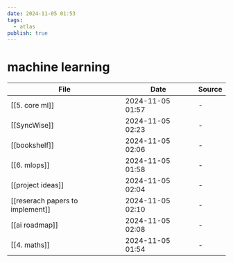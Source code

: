 ```yaml
---
date: 2024-11-05 01:53
tags:
  - atlas
publish: true
---
```

# machine learning

<!-- QueryToSerialize: TABLE date as "Date", sources as "Source" FROM "content/🥷🏽 jutsus" WHERE contains(tags, "machine-learning") -->
<!-- SerializedQuery: TABLE date as "Date", sources as "Source" FROM "content/🥷🏽 jutsus" WHERE contains(tags, "machine-learning") -->

| File                                                                                  | Date             | Source |
| ------------------------------------------------------------------------------------- | ---------------- | ------ |
| [[5. core ml]]                                     | 2024-11-05 01:57 | \-     |
| [[SyncWise]]                                         | 2024-11-05 02:23 | \-     |
| [[bookshelf]]                                       | 2024-11-05 02:06 | \-     |
| [[6. mlops]]                                         | 2024-11-05 01:58 | \-     |
| [[project ideas]]                               | 2024-11-05 02:04 | \-     |
| [[reserach papers to implement]] | 2024-11-05 02:10 | \-     |
| [[ai roadmap]]                                     | 2024-11-05 02:08 | \-     |
| [[4. maths]]                                         | 2024-11-05 01:54 | \-     |
<!-- SerializedQuery END -->
